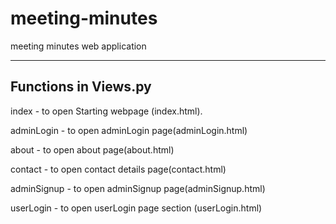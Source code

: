 # meeting-minutes
meeting minutes web application

-------------------------------------------
Functions in Views.py
-------------------------------------------
index - to open Starting webpage (index.html).

adminLogin - to open adminLogin page(adminLogin.html)

about - to open about page(about.html)

contact - to open contact details page(contact.html)

adminSignup - to open adminSignup page(adminSignup.html)

userLogin - to open userLogin page section (userLogin.html)
